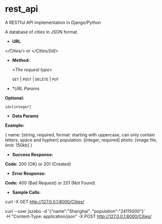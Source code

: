 # rest_api
A RESTful API implementation in Django/Python

A database of cities in JSON format.

* **URL**

<_/Cities/_> or <_/Cities/[id]_>

* **Method:**
  
  <_The request type_>

  `GET` | `POST` | `DELETE` | `PUT`

* **URL Params*

**Optional:**
 
   `id=[integer]`

* **Data Params**

**Example:**

{
    name: [string, required, format: starting with uppercase, can only contain letters, space and hyphen]
    population: [integer, required]
    photo: [image file, limit: 150kb]
}

* **Success Response:**

**Code:** 200 (OK) or 201 (Created)

* **Error Response:**

**Code:** 400 (Bad Request) or 201 (Not Found)

* **Sample Calls:**

curl -X GET http://127.0.0.1:8000/Cities/

curl --user jszabo -d '{"name":"Shanghai", "population":"24115000"}' \
-H "Content-Type: application/json" -X POST http://127.0.0.1:8000/Cities/